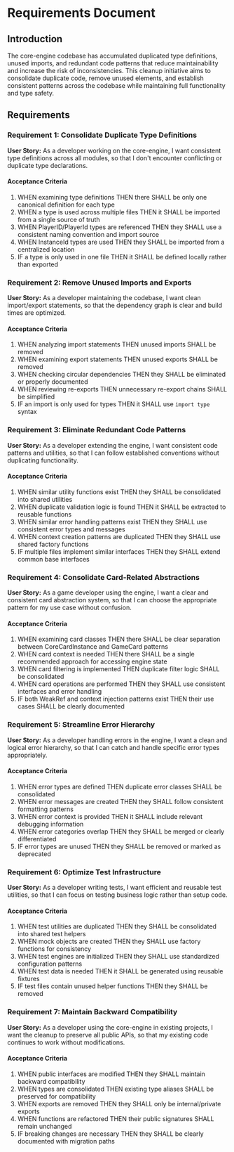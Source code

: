 # Requirements Document

## Introduction

The core-engine codebase has accumulated duplicated type definitions, unused imports, and redundant code patterns that reduce maintainability and increase the risk of inconsistencies. This cleanup initiative aims to consolidate duplicate code, remove unused elements, and establish consistent patterns across the codebase while maintaining full functionality and type safety.

## Requirements

### Requirement 1: Consolidate Duplicate Type Definitions

**User Story:** As a developer working on the core-engine, I want consistent type definitions across all modules, so that I don't encounter conflicting or duplicate type declarations.

#### Acceptance Criteria

1. WHEN examining type definitions THEN there SHALL be only one canonical definition for each type
2. WHEN a type is used across multiple files THEN it SHALL be imported from a single source of truth
3. WHEN PlayerID/PlayerId types are referenced THEN they SHALL use a consistent naming convention and import source
4. WHEN InstanceId types are used THEN they SHALL be imported from a centralized location
5. IF a type is only used in one file THEN it SHALL be defined locally rather than exported

### Requirement 2: Remove Unused Imports and Exports

**User Story:** As a developer maintaining the codebase, I want clean import/export statements, so that the dependency graph is clear and build times are optimized.

#### Acceptance Criteria

1. WHEN analyzing import statements THEN unused imports SHALL be removed
2. WHEN examining export statements THEN unused exports SHALL be removed
3. WHEN checking circular dependencies THEN they SHALL be eliminated or properly documented
4. WHEN reviewing re-exports THEN unnecessary re-export chains SHALL be simplified
5. IF an import is only used for types THEN it SHALL use `import type` syntax

### Requirement 3: Eliminate Redundant Code Patterns

**User Story:** As a developer extending the engine, I want consistent code patterns and utilities, so that I can follow established conventions without duplicating functionality.

#### Acceptance Criteria

1. WHEN similar utility functions exist THEN they SHALL be consolidated into shared utilities
2. WHEN duplicate validation logic is found THEN it SHALL be extracted to reusable functions
3. WHEN similar error handling patterns exist THEN they SHALL use consistent error types and messages
4. WHEN context creation patterns are duplicated THEN they SHALL use shared factory functions
5. IF multiple files implement similar interfaces THEN they SHALL extend common base interfaces

### Requirement 4: Consolidate Card-Related Abstractions

**User Story:** As a game developer using the engine, I want a clear and consistent card abstraction system, so that I can choose the appropriate pattern for my use case without confusion.

#### Acceptance Criteria

1. WHEN examining card classes THEN there SHALL be clear separation between CoreCardInstance and GameCard patterns
2. WHEN card context is needed THEN there SHALL be a single recommended approach for accessing engine state
3. WHEN card filtering is implemented THEN duplicate filter logic SHALL be consolidated
4. WHEN card operations are performed THEN they SHALL use consistent interfaces and error handling
5. IF both WeakRef and context injection patterns exist THEN their use cases SHALL be clearly documented

### Requirement 5: Streamline Error Hierarchy

**User Story:** As a developer handling errors in the engine, I want a clean and logical error hierarchy, so that I can catch and handle specific error types appropriately.

#### Acceptance Criteria

1. WHEN error types are defined THEN duplicate error classes SHALL be consolidated
2. WHEN error messages are created THEN they SHALL follow consistent formatting patterns
3. WHEN error context is provided THEN it SHALL include relevant debugging information
4. WHEN error categories overlap THEN they SHALL be merged or clearly differentiated
5. IF error types are unused THEN they SHALL be removed or marked as deprecated

### Requirement 6: Optimize Test Infrastructure

**User Story:** As a developer writing tests, I want efficient and reusable test utilities, so that I can focus on testing business logic rather than setup code.

#### Acceptance Criteria

1. WHEN test utilities are duplicated THEN they SHALL be consolidated into shared test helpers
2. WHEN mock objects are created THEN they SHALL use factory functions for consistency
3. WHEN test engines are initialized THEN they SHALL use standardized configuration patterns
4. WHEN test data is needed THEN it SHALL be generated using reusable fixtures
5. IF test files contain unused helper functions THEN they SHALL be removed

### Requirement 7: Maintain Backward Compatibility

**User Story:** As a developer using the core-engine in existing projects, I want the cleanup to preserve all public APIs, so that my existing code continues to work without modifications.

#### Acceptance Criteria

1. WHEN public interfaces are modified THEN they SHALL maintain backward compatibility
2. WHEN types are consolidated THEN existing type aliases SHALL be preserved for compatibility
3. WHEN exports are removed THEN they SHALL only be internal/private exports
4. WHEN functions are refactored THEN their public signatures SHALL remain unchanged
5. IF breaking changes are necessary THEN they SHALL be clearly documented with migration paths